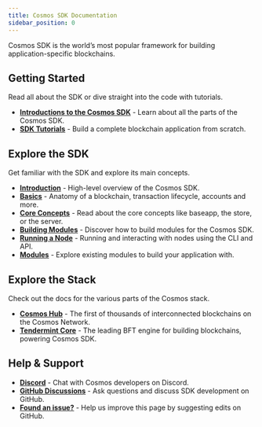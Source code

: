 ```yaml
---
title: Cosmos SDK Documentation
sidebar_position: 0
---
```


Cosmos SDK is the world’s most popular framework for building application-specific blockchains.

## Getting Started

Read all about the SDK or dive straight into the code with tutorials.

* [**Introductions to the Cosmos SDK**](./intro/00-overview.md) - Learn about all the parts of the Cosmos SDK.
* [**SDK Tutorials**](https://tutorials.cosmos.network) - Build a complete blockchain application from scratch.

## Explore the SDK

Get familiar with the SDK and explore its main concepts.

* [**Introduction**](./intro/00-overview.md) - High-level overview of the Cosmos SDK.
* [**Basics**](./basics/00-app-anatomy.md) - Anatomy of a blockchain, transaction lifecycle, accounts and more.
* [**Core Concepts**](./core/00-baseapp.md) -  Read about the core concepts like baseapp, the store, or the server.
* [**Building Modules**](./building-modules/01-intro.md) -  Discover how to build modules for the Cosmos SDK.
* [**Running a Node**](./run-node/00-keyring.md) - Running and interacting with nodes using the CLI and API.
* [**Modules**](./modules/README.md) - Explore existing modules to build your application with.

## Explore the Stack

Check out the docs for the various parts of the Cosmos stack.

* [**Cosmos Hub**](https://hub.cosmos.network) - The first of thousands of interconnected blockchains on the Cosmos Network.
* [**Tendermint Core**](https://docs.tendermint.com) - The leading BFT engine for building blockchains, powering Cosmos SDK.

## Help & Support

* [**Discord**](https://discord.gg/cosmosnetwork) - Chat with Cosmos developers on Discord.
* [**GitHub Discussions**](https://github.com/cosmos/cosmos-sdk/discussions) - Ask questions and discuss SDK development on GitHub.
* [**Found an issue?**](https://github.com/cosmos/cosmos-sdk/edit/main/docs/docs/README.md) - Help us improve this page by suggesting edits on GitHub.
